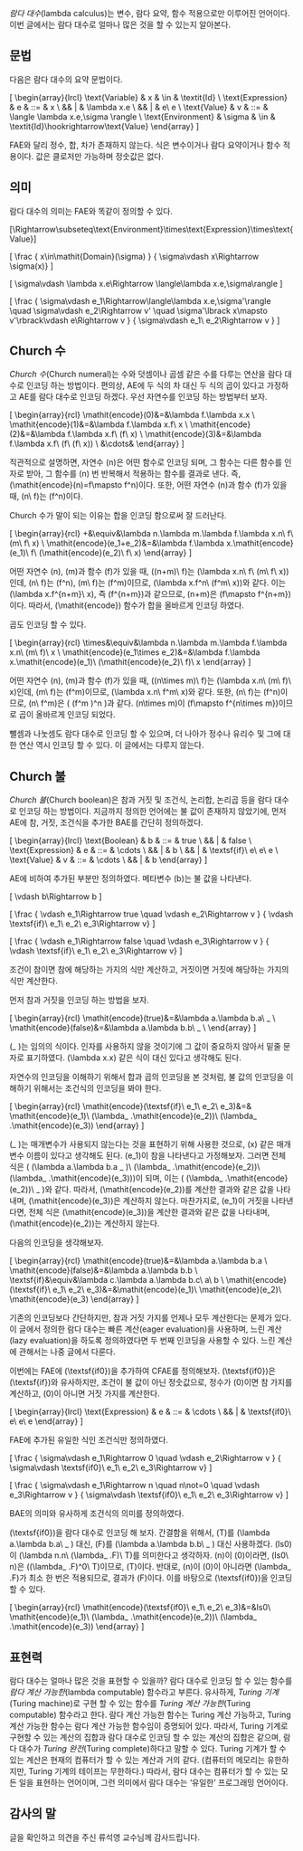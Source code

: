 *람다 대수*(lambda calculus)는 변수, 람다 요약, 함수 적용으로만 이루어진 언어이다. 이번 글에서는 람다 대수로 얼마나 많은 것을 할 수 있는지 알아본다.

## 문법

다음은 람다 대수의 요약 문법이다.

\[
\begin{array}{lrcl}
\text{Variable} & x & \in & \textit{Id} \\
\text{Expression} & e & ::= & x \\
&& | & \lambda x.e \\
&& | & e\ e \\
\text{Value} & v & ::= & \langle \lambda x.e,\sigma \rangle \\
\text{Environment} & \sigma & \in & \textit{Id}\hookrightarrow\text{Value}
\end{array}
\]

FAE와 달리 정수, 합, 차가 존재하지 않는다. 식은 변수이거나 람다 요약이거나 함수 적용이다. 값은 클로저만 가능하며 정숫값은 없다.

## 의미

람다 대수의 의미는 FAE와 똑같이 정의할 수 있다.

\[\Rightarrow\subseteq\text{Environment}\times\text{Expression}\times\text{Value}\]

\[
\frac
{ x\in\mathit{Domain}(\sigma) }
{ \sigma\vdash x\Rightarrow \sigma(x)}
\]

\[
\sigma\vdash \lambda x.e\Rightarrow \langle\lambda x.e,\sigma\rangle
\]

\[
\frac
{ \sigma\vdash e_1\Rightarrow\langle\lambda x.e,\sigma'\rangle \quad
  \sigma\vdash e_2\Rightarrow v' \quad
  \sigma'\lbrack x\mapsto v'\rbrack\vdash e\Rightarrow v }
{ \sigma\vdash e_1\ e_2\Rightarrow v }
\]

## Church 수

*Church 수*(Church numeral)는 수와 덧셈이나 곱셈 같은 수를 다루는 연산을 람다 대수로 인코딩 하는 방법이다. 편의상, AE에 두 식의 차 대신 두 식의 곱이 있다고 가정하고 AE를 람다 대수로 인코딩 하겠다. 우선 자연수를 인코딩 하는 방법부터 보자.

\[
\begin{array}{rcl}
\mathit{encode}(0)&=&\lambda f.\lambda x.x \\
\mathit{encode}(1)&=&\lambda f.\lambda x.f\ x \\
\mathit{encode}(2)&=&\lambda f.\lambda x.f\ (f\ x) \\
\mathit{encode}(3)&=&\lambda f.\lambda x.f\ (f\ (f\ x)) \\
&\cdots&
\end{array}
\]

직관적으로 설명하면, 자연수 \(n\)은 어떤 함수로 인코딩 되며, 그 함수는 다른 함수를 인자로 받아, 그 함수를 \(n\) 번 반복해서 적용하는 함수를 결과로 낸다. 즉, \(\mathit{encode}(n)=f\mapsto f^n\)이다. 또한, 어떤 자연수 \(n\)과 함수 \(f\)가 있을 때, \(n\ f\)는 \(f^n\)이다.

Church 수가 말이 되는 이유는 합을 인코딩 함으로써 잘 드러난다.

\[
\begin{array}{rcl}
+&\equiv&\lambda n.\lambda m.\lambda f.\lambda x.n\ f\ (m\ f\ x) \\
\mathit{encode}(e_1+e_2)&=&\lambda f.\lambda x.\mathit{encode}(e_1)\ f\ (\mathit{encode}(e_2)\ f\ x)
\end{array}
\]

어떤 자연수 \(n\), \(m\)과 함수 \(f\)가 있을 때, \((n+m)\ f\)는 \(\lambda x.n\ f\ (m\ f\ x)\)인데, \(n\ f\)는 \(f^n\), \(m\ f\)는 \(f^m\)이므로, \(\lambda x.f^n\ (f^m\ x)\)와 같다. 이는 \(\lambda x.f^{n+m}\ x\), 즉 \(f^{n+m}\)과 같으므로, \(n+m\)은 \(f\mapsto f^{n+m}\)이다. 따라서, \(\mathit{encode}\) 함수가 합을 올바르게 인코딩 하였다.

곱도 인코딩 할 수 있다.

\[
\begin{array}{rcl}
\times&\equiv&\lambda n.\lambda m.\lambda f.\lambda x.n\ (m\ f)\ x \\
\mathit{encode}(e_1\times e_2)&=&\lambda f.\lambda x.\mathit{encode}(e_1)\ (\mathit{encode}(e_2)\ f)\ x
\end{array}
\]

어떤 자연수 \(n\), \(m\)과 함수 \(f\)가 있을 때, \((n\times m)\ f\)는 \(\lambda x.n\ (m\ f)\ x\)인데, \(m\ f\)는 \(f^m\)이므로, \(\lambda x.n\ f^m\ x\)와 같다. 또한, \(n\ f\)는 \(f^n\)이므로, \(n\ f^m\)은 \( (f^m )^n \)과 같다. \(n\times m\)이 \(f\mapsto f^{n\times m}\)이므로 곱이 올바르게 인코딩 되었다.

뺄셈과 나눗셈도 람다 대수로 인코딩 할 수 있으며, 더 나아가 정수나 유리수 및 그에 대한 연산 역시 인코딩 할 수 있다. 이 글에서는 다루지 않는다.

## Church 불

*Church 불*(Church boolean)은 참과 거짓 및 조건식, 논리합, 논리곱 등을 람다 대수로 인코딩 하는 방법이다. 지금까지 정의한 언어에는 불 값이 존재하지 않았기에, 먼저 AE에 참, 거짓, 조건식을 추가한 BAE를 간단히 정의하겠다.

\[
\begin{array}{lrcl}
\text{Boolean} & b & ::= & true \\
&& | & false \\
\text{Expression} & e & ::= & \cdots \\
&& | & b \\
&& | & \textsf{if}\ e\ e\ e \\
\text{Value} & v & ::= & \cdots \\
&& | & b
\end{array}
\]

AE에 비하여 추가된 부분만 정의하였다. 메타변수 \(b\)는 불 값을 나타낸다.

\[
\vdash b\Rightarrow b
\]

\[
\frac
{ \vdash e_1\Rightarrow true \quad \vdash e_2\Rightarrow v }
{ \vdash \textsf{if}\ e_1\ e_2\ e_3\Rightarrow v}
\]

\[
\frac
{ \vdash e_1\Rightarrow false \quad \vdash e_3\Rightarrow v }
{ \vdash \textsf{if}\ e_1\ e_2\ e_3\Rightarrow v}
\]

조건이 참이면 참에 해당하는 가지의 식만 계산하고, 거짓이면 거짓에 해당하는 가지의 식만 계산한다.

먼저 참과 거짓을 인코딩 하는 방법을 보자.

\[
\begin{array}{rcl}
\mathit{encode}(true)&=&\lambda a.\lambda b.a\ \_ \\
\mathit{encode}(false)&=&\lambda a.\lambda b.b\ \_ \\
\end{array}
\]

\(\_ \)는 임의의 식이다. 인자를 사용하지 않을 것이기에 그 값이 중요하지 않아서 밑줄 문자로 표기하였다. \(\lambda x.x\) 같은 식이 대신 있다고 생각해도 된다.

자연수의 인코딩을 이해하기 위해서 합과 곱의 인코딩을 본 것처럼, 불 값의 인코딩을 이해하기 위해서는 조건식의 인코딩을 봐야 한다.

\[
\begin{array}{rcl}
\mathit{encode}(\textsf{if}\ e_1\ e_2\ e_3)&=&
\mathit{encode}(e_1)\ (\lambda\_ .\mathit{encode}(e_2))\ (\lambda\_ .\mathit{encode}(e_3))
\end{array}
\]

\(\_ \)는 매개변수가 사용되지 않는다는 것을 표현하기 위해 사용한 것으로, \(x\) 같은 매개변수 이름이 있다고 생각해도 된다. \(e_1\)이 참을 나타낸다고 가정해보자. 그러면 전체 식은 \( (\lambda a.\lambda b.a \_ )\ (\lambda\_ .\mathit{encode}(e_2))\ (\lambda\_ .\mathit{encode}(e_3))\)이 되며, 이는 \( (\lambda\_ .\mathit{encode}(e_2))\ \_ \)와 같다. 따라서, \(\mathit{encode}(e_2)\)를 계산한 결과와 같은 값을 나타내며, \(\mathit{encode}(e_3)\)은 계산하지 않는다. 마찬가지로, \(e_1\)이 거짓을 나타낸다면, 전체 식은 \(\mathit{encode}(e_3)\)을 계산한 결과와 같은 값을 나타내며, \(\mathit{encode}(e_2)\)는 계산하지 않는다.

다음의 인코딩을 생각해보자.

\[
\begin{array}{rcl}
\mathit{encode}(true)&=&\lambda a.\lambda b.a \\
\mathit{encode}(false)&=&\lambda a.\lambda b.b \\
\textsf{if}&\equiv&\lambda c.\lambda a.\lambda b.c\ a\ b \\
\mathit{encode}(\textsf{if}\ e_1\ e_2\ e_3)&=&\mathit{encode}(e_1)\ \mathit{encode}(e_2)\ \mathit{encode}(e_3)
\end{array}
\]

기존의 인코딩보다 간단하지만, 참과 거짓 가지를 언제나 모두 계산한다는 문제가 있다. 이 글에서 정의한 람다 대수는 빠른 계산(eager evaluation)을 사용하며, 느린 계산(lazy evaluation)을 하도록 정의하였다면 두 번째 인코딩을 사용할 수 있다. 느린 계산에 관해서는 나중 글에서 다룬다.

이번에는 FAE에 \(\textsf{if0}\)을 추가하여 CFAE를 정의해보자. \(\textsf{if0}\)은 \(\textsf{if}\)와 유사하지만, 조건이 불 값이 아닌 정숫값으로, 정수가 \(0\)이면 참 가지를 계산하고, \(0\)이 아니면 거짓 가지를 계산한다.

\[
\begin{array}{lrcl}
\text{Expression} & e & ::= & \cdots \\
&& | & \textsf{if0}\ e\ e\ e
\end{array}
\]

FAE에 추가된 유일한 식인 조건식만 정의하였다.

\[
\frac
{ \sigma\vdash e_1\Rightarrow 0 \quad \vdash e_2\Rightarrow v }
{ \sigma\vdash \textsf{if0}\ e_1\ e_2\ e_3\Rightarrow v}
\]

\[
\frac
{ \sigma\vdash e_1\Rightarrow n \quad n\not=0 \quad \vdash e_3\Rightarrow v }
{ \sigma\vdash \textsf{if0}\ e_1\ e_2\ e_3\Rightarrow v}
\]

BAE의 의미와 유사하게 조건식의 의미를 정의하였다.

\(\textsf{if0}\)을 람다 대수로 인코딩 해 보자. 간결함을 위해서, \(T\)를 \(\lambda a.\lambda b.a\ \_ \) 대신, \(F\)를 \(\lambda a.\lambda b.b\ \_ \) 대신 사용하겠다. \(Is0\)이 \(\lambda n.n\ (\lambda\_ .F)\ T\)를 의미한다고 생각하자. \(n\)이 \(0\)이라면, \(Is0\ n\)은 \((\lambda\_ .F)^0\ T\)이므로, \(T\)이다. 반대로, \(n\)이 \(0\)이 아니라면 \(\lambda\_ .F\)가 최소 한 번은 적용되므로, 결과가 \(F\)이다. 이를 바탕으로 \(\textsf{if0}\)을 인코딩 할 수 있다.

\[
\begin{array}{rcl}
\mathit{encode}(\textsf{if0}\ e_1\ e_2\ e_3)&=&Is0\ \mathit{encode}(e_1)\ (\lambda\_ .\mathit{encode}(e_2))\ (\lambda\_ .\mathit{encode}(e_3))
\end{array}
\]

## 표현력

람다 대수는 얼마나 많은 것을 표현할 수 있을까? 람다 대수로 인코딩 할 수 있는 함수를 *람다 계산 가능한*(lambda computable) 함수라고 부른다. 유사하게, *Turing 기계*(Turing machine)로 구현 할 수 있는 함수를 *Turing 계산 가능한*(Turing computable) 함수라고 한다. 람다 계산 가능한 함수는 Turing 계산 가능하고, Turing 계산 가능한 함수는 람다 계산 가능한 함수임이 증명되어 있다. 따라서, Turing 기계로 구현할 수 있는 계산의 집합과 람다 대수로 인코딩 할 수 있는 계산의 집합은 같으며, 람다 대수가 *Turing 완전*(Turing complete)하다고 말할 수 있다. Turing 기계가 할 수 있는 계산은 현재의 컴퓨터가 할 수 있는 계산과 거의 같다. (컴퓨터의 메모리는 유한하지만, Turing 기계의 테이프는 무한하다.) 따라서, 람다 대수는 컴퓨터가 할 수 있는 모든 일을 표현하는 언어이며, 그런 의미에서 람다 대수는 ‘유일한’ 프로그래밍 언어이다.

## 감사의 말

글을 확인하고 의견을 주신 류석영 교수님께 감사드립니다.

